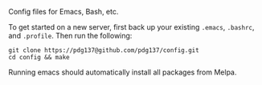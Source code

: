 Config files for Emacs, Bash, etc.

To get started on a new server, first back up your existing `.emacs`, `.bashrc`, and `.profile`. Then run the following:

```
git clone https://pdg137@github.com/pdg137/config.git
cd config && make
```

Running emacs should automatically install all packages from Melpa.
